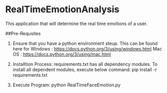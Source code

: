 # RealTimeEmotionAnalysis

This application that will determine the real time emotions of a user. 

##Pre-Requsites
1. Ensure that you have a python environment steup. This can be found here for 
	Windows : https://docs.python.org/3/using/windows.html
	Mac OS : https://docs.python.org/3/using/mac.html

1. Installtion Process:
	requirements.txt has all dependency modules. To install all dependent modules, execute below command:
	pip install -r requirements.txt

2. Execute Program:
	python RealTimeFaceEmotion.py
	
